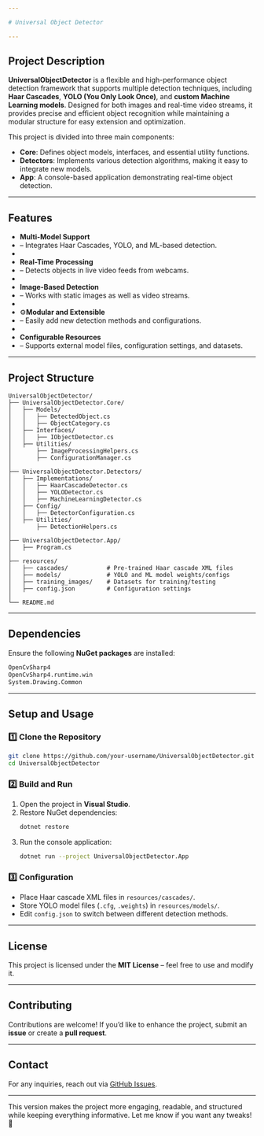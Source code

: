 ```yaml
---

# Universal Object Detector

---
```


## Project Description  
**UniversalObjectDetector** is a flexible and high-performance object detection framework that supports multiple detection techniques, including **Haar Cascades**, **YOLO (You Only Look Once)**, and **custom Machine Learning models**. Designed for both images and real-time video streams, it provides precise and efficient object recognition while maintaining a modular structure for easy extension and optimization.  

This project is divided into three main components:  
- **Core**: Defines object models, interfaces, and essential utility functions.  
- **Detectors**: Implements various detection algorithms, making it easy to integrate new models.  
- **App**: A console-based application demonstrating real-time object detection.  

---

## Features  

- **Multi-Model Support**
- – Integrates Haar Cascades, YOLO, and ML-based detection.
- 
- **Real-Time Processing**
- – Detects objects in live video feeds from webcams.
- 
- **Image-Based Detection**
-  – Works with static images as well as video streams.
-   
- ⚙**Modular and Extensible**
- – Easily add new detection methods and configurations.
-  
- **Configurable Resources**
- – Supports external model files, configuration settings, and datasets.  

---

## Project Structure  
```
UniversalObjectDetector/
├── UniversalObjectDetector.Core/
│   ├── Models/
│   │   ├── DetectedObject.cs
│   │   ├── ObjectCategory.cs
│   ├── Interfaces/
│   │   ├── IObjectDetector.cs
│   ├── Utilities/
│       ├── ImageProcessingHelpers.cs
│       ├── ConfigurationManager.cs
│
├── UniversalObjectDetector.Detectors/
│   ├── Implementations/
│   │   ├── HaarCascadeDetector.cs
│   │   ├── YOLODetector.cs
│   │   ├── MachineLearningDetector.cs
│   ├── Config/
│   │   ├── DetectorConfiguration.cs
│   ├── Utilities/
│       ├── DetectionHelpers.cs
│
├── UniversalObjectDetector.App/
│   ├── Program.cs
│
├── resources/
│   ├── cascades/           # Pre-trained Haar cascade XML files
│   ├── models/             # YOLO and ML model weights/configs
│   ├── training_images/    # Datasets for training/testing
│   ├── config.json         # Configuration settings
│
└── README.md
```

---

## Dependencies  
Ensure the following **NuGet packages** are installed:  
```sh
OpenCvSharp4
OpenCvSharp4.runtime.win
System.Drawing.Common
```

---

## Setup and Usage  

### 1️⃣ Clone the Repository  
```sh
git clone https://github.com/your-username/UniversalObjectDetector.git
cd UniversalObjectDetector
```

### 2️⃣ Build and Run  
1. Open the project in **Visual Studio**.  
2. Restore NuGet dependencies:  
   ```sh
   dotnet restore
   ```  
3. Run the console application:  
   ```sh
   dotnet run --project UniversalObjectDetector.App
   ```

### 3️⃣ Configuration  
- Place Haar cascade XML files in `resources/cascades/`.  
- Store YOLO model files (`.cfg`, `.weights`) in `resources/models/`.  
- Edit `config.json` to switch between different detection methods.  

---

## License  
This project is licensed under the **MIT License** – feel free to use and modify it.  

---

## Contributing  
Contributions are welcome! If you’d like to enhance the project, submit an **issue** or create a **pull request**.  

---

## Contact  
For any inquiries, reach out via [GitHub Issues](https://github.com/your-username/UniversalObjectDetector/issues).  

---

This version makes the project more engaging, readable, and structured while keeping everything informative. Let me know if you want any tweaks! 🚀

